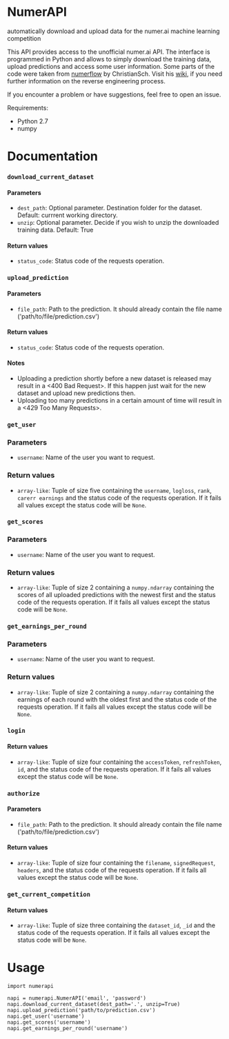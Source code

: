 # NumerAPI
automatically download and upload data for the numer.ai machine learning competition

This API provides access to the unofficial numer.ai API. The interface is programmed in Python and allows to simply download the training data, upload predictions and access some user information. Some parts of the code were taken from [numerflow](https://github.com/ChristianSch/numerflow) by ChristianSch. Visit his [wiki](https://github.com/ChristianSch/numerflow/wiki/API-Reverse-Engineering), if you need further information on the reverse engineering process.

If you encounter a problem or have suggestions, feel free to open an issue.

Requirements: 
* Python 2.7
* numpy

# Documentation
### `download_current_dataset`
#### Parameters
* `dest_path`: Optional parameter. Destination folder for the dataset. Default: currrent working directory.
* `unzip`: Optional parameter. Decide if you wish to unzip the downloaded training data. Default: True

#### Return values
* `status_code`: Status code of the requests operation.

### `upload_prediction`
#### Parameters
* `file_path`: Path to the prediction. It should already contain the file name ('path/to/file/prediction.csv')

#### Return values
* `status_code`: Status code of the requests operation.

#### Notes
* Uploading a prediction shortly before a new dataset is released may result in a <400 Bad Request>. If this happen just wait for the new dataset and upload new predictions then.
* Uploading too many predictions in a certain amount of time will result in a <429 Too Many Requests>.

### `get_user`
### Parameters
* `username`: Name of the user you want to request.

### Return values
* `array-like`: Tuple of size five containing the `username`, `logloss`, `rank`, `carerr earnings` and the status code of the requests operation. If it fails all values except the status code will be `None`.

### `get_scores`
### Parameters
* `username`: Name of the user you want to request.

### Return values
* `array-like`: Tuple of size 2 containing a `numpy.ndarray` containing the scores of all uploaded predictions with the newest first and the status code of the requests operation. If it fails all values except the status code will be `None`.

### `get_earnings_per_round`
### Parameters
* `username`: Name of the user you want to request.

### Return values
* `array-like`: Tuple of size 2 containing a `numpy.ndarray` containing the earnings of each round with the oldest first and the status code of the requests operation. If it fails all values except the status code will be `None`.

### `login`
#### Return values
* `array-like`: Tuple of size four containing the `accessToken`, `refreshToken`, `id`, and the status code of the requests operation. If it fails all values except the status code will be `None`.

### `authorize`
#### Parameters
* `file_path`: Path to the prediction. It should already contain the file name ('path/to/file/prediction.csv')

#### Return values
* `array-like`: Tuple of size four containing the `filename`, `signedRequest`, `headers`, and the status code of the requests operation. If it fails all values except the status code will be `None`.

### `get_current_competition`
#### Return values
* `array-like`: Tuple of size three containing the `dataset_id`, `_id` and the status code of the requests operation. If it fails all values except the status code will be `None`.

# Usage
```
import numerapi

napi = numerapi.NumerAPI('email', 'password')
napi.download_current_dataset(dest_path='.', unzip=True)
napi.upload_prediction('path/to/prediction.csv')
napi.get_user('username')
napi.get_scores('username')
napi.get_earnings_per_round('username')
```
